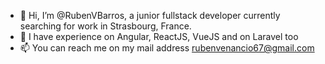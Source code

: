 - 👋 Hi, I’m @RubenVBarros, a junior fullstack developer currently searching for work in Strasbourg, France.
- 🌱 I have experience on Angular, ReactJS, VueJS and on Laravel too
- 📫 You can reach me on my mail address rubenvenancio67@gmail.com

<!---
RubenVBarros/RubenVBarros is a ✨ special ✨ repository because its `README.md` (this file) appears on your GitHub profile.
You can click the Preview link to take a look at your changes.
--->
